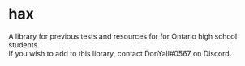 # hax
A library for previous tests and resources for for Ontario high school students.\
If you wish to add to this library, contact DonYall#0567 on Discord.
